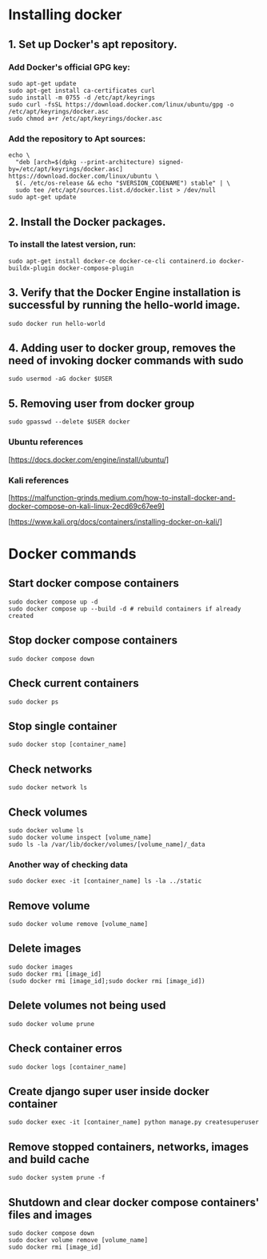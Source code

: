 # Installing docker

## 1. Set up Docker's apt repository.

### Add Docker's official GPG key:

```
sudo apt-get update
sudo apt-get install ca-certificates curl
sudo install -m 0755 -d /etc/apt/keyrings
sudo curl -fsSL https://download.docker.com/linux/ubuntu/gpg -o /etc/apt/keyrings/docker.asc
sudo chmod a+r /etc/apt/keyrings/docker.asc
```

### Add the repository to Apt sources:

```
echo \
  "deb [arch=$(dpkg --print-architecture) signed-by=/etc/apt/keyrings/docker.asc] https://download.docker.com/linux/ubuntu \
  $(. /etc/os-release && echo "$VERSION_CODENAME") stable" | \
  sudo tee /etc/apt/sources.list.d/docker.list > /dev/null
sudo apt-get update
```

## 2. Install the Docker packages.

### To install the latest version, run:

```
sudo apt-get install docker-ce docker-ce-cli containerd.io docker-buildx-plugin docker-compose-plugin
```

## 3. Verify that the Docker Engine installation is successful by running the hello-world image.

```
sudo docker run hello-world
```

## 4. Adding user to docker group, removes the need of invoking docker commands with sudo

```
sudo usermod -aG docker $USER
```

## 5. Removing user from docker group

```
sudo gpasswd --delete $USER docker
```

### Ubuntu references
[https://docs.docker.com/engine/install/ubuntu/]

### Kali references
[https://malfunction-grinds.medium.com/how-to-install-docker-and-docker-compose-on-kali-linux-2ecd69c67ee9]

[https://www.kali.org/docs/containers/installing-docker-on-kali/]

# Docker commands

## Start docker compose containers

```
sudo docker compose up -d
sudo docker compose up --build -d # rebuild containers if already created
```

## Stop docker compose containers

```
sudo docker compose down
```

## Check current containers

```
sudo docker ps
```

## Stop single container

```
sudo docker stop [container_name]
```

## Check networks

```
sudo docker network ls
```

## Check volumes

```
sudo docker volume ls
sudo docker volume inspect [volume_name]
sudo ls -la /var/lib/docker/volumes/[volume_name]/_data
```

### Another way of checking data

```
sudo docker exec -it [container_name] ls -la ../static
```

## Remove volume

```
sudo docker volume remove [volume_name]
```

## Delete images

```
sudo docker images
sudo docker rmi [image_id]
(sudo docker rmi [image_id];sudo docker rmi [image_id])
```

## Delete volumes not being used

```
sudo docker volume prune
```

## Check container erros

```
sudo docker logs [container_name]
```

## Create django super user inside docker container

```
sudo docker exec -it [container_name] python manage.py createsuperuser
```

## Remove stopped containers, networks, images and build cache

```
sudo docker system prune -f
```

## Shutdown and clear docker compose containers' files and images

```
sudo docker compose down
sudo docker volume remove [volume_name]
sudo docker rmi [image_id]
```
